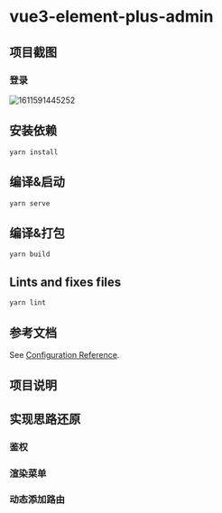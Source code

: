 # vue3-element-plus-admin
## 项目截图

### 登录

![1611591445252](C:\Users\code\vue\vue3-element-plus-admin\image\1611591445252.png)

## 安装依赖
```
yarn install
```

## 编译&启动
```
yarn serve
```

## 编译&打包
```
yarn build
```

## Lints and fixes files
```
yarn lint
```

## 参考文档
See [Configuration Reference](https://cli.vuejs.org/config/).


## 项目说明

## 实现思路还原

### 鉴权

### 渲染菜单

### 动态添加路由

